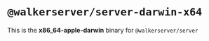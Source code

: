 # `@walkerserver/server-darwin-x64`

This is the **x86_64-apple-darwin** binary for `@walkerserver/server`
